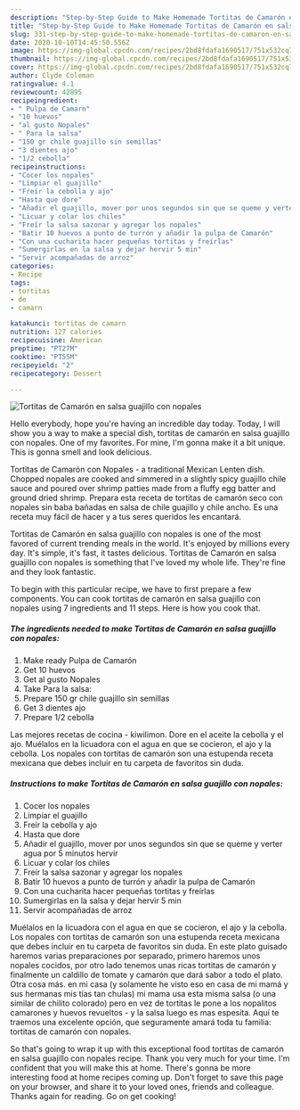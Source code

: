 ```yaml
---
description: "Step-by-Step Guide to Make Homemade Tortitas de Camarón en salsa guajillo con nopales"
title: "Step-by-Step Guide to Make Homemade Tortitas de Camarón en salsa guajillo con nopales"
slug: 331-step-by-step-guide-to-make-homemade-tortitas-de-camaron-en-salsa-guajillo-con-nopales
date: 2020-10-10T14:45:50.556Z
image: https://img-global.cpcdn.com/recipes/2bd8fdafa1690517/751x532cq70/tortitas-de-camaron-en-salsa-guajillo-con-nopales-foto-principal.jpg
thumbnail: https://img-global.cpcdn.com/recipes/2bd8fdafa1690517/751x532cq70/tortitas-de-camaron-en-salsa-guajillo-con-nopales-foto-principal.jpg
cover: https://img-global.cpcdn.com/recipes/2bd8fdafa1690517/751x532cq70/tortitas-de-camaron-en-salsa-guajillo-con-nopales-foto-principal.jpg
author: Clyde Coleman
ratingvalue: 4.1
reviewcount: 42895
recipeingredient:
- " Pulpa de Camarn"
- "10 huevos"
- "al gusto Nopales"
- " Para la salsa"
- "150 gr chile guajillo sin semillas"
- "3 dientes ajo"
- "1/2 cebolla"
recipeinstructions:
- "Cocer los nopales"
- "Limpiar el guajillo"
- "Freír la cebolla y ajo"
- "Hasta que dore"
- "Añadir el guajillo, mover por unos segundos sin que se queme y verter agua por 5 minutos hervir"
- "Licuar y colar los chiles"
- "Freír la salsa sazonar y agregar los nopales"
- "Batir 10 huevos a punto de turrón y añadir la pulpa de Camarón"
- "Con una cucharita hacer pequeñas tortitas y freírlas"
- "Sumergirlas en la salsa y dejar hervir 5 min"
- "Servir acompañadas de arroz"
categories:
- Recipe
tags:
- tortitas
- de
- camarn

katakunci: tortitas de camarn 
nutrition: 127 calories
recipecuisine: American
preptime: "PT27M"
cooktime: "PT55M"
recipeyield: "2"
recipecategory: Dessert

---
```



![Tortitas de Camarón en salsa guajillo con nopales](https://img-global.cpcdn.com/recipes/2bd8fdafa1690517/751x532cq70/tortitas-de-camaron-en-salsa-guajillo-con-nopales-foto-principal.jpg)

Hello everybody, hope you're having an incredible day today. Today, I will show you a way to make a special dish, tortitas de camarón en salsa guajillo con nopales. One of my favorites. For mine, I'm gonna make it a bit unique. This is gonna smell and look delicious.

Tortitas de Camarón con Nopales - a traditional Mexican Lenten dish. Chopped nopales are cooked and simmered in a slightly spicy guajillo chile sauce and poured over shrimp patties made from a fluffy egg batter and ground dried shrimp. Prepara esta receta de tortitas de camarón seco con nopales sin baba bañadas en salsa de chile guajillo y chile ancho. Es una receta muy fácil de hacer y a tus seres queridos les encantará.

Tortitas de Camarón en salsa guajillo con nopales is one of the most favored of current trending meals in the world. It's enjoyed by millions every day. It's simple, it's fast, it tastes delicious. Tortitas de Camarón en salsa guajillo con nopales is something that I've loved my whole life. They're fine and they look fantastic.


To begin with this particular recipe, we have to first prepare a few components. You can cook tortitas de camarón en salsa guajillo con nopales using 7 ingredients and 11 steps. Here is how you cook that.

<!--inarticleads1-->

##### The ingredients needed to make Tortitas de Camarón en salsa guajillo con nopales:

1. Make ready  Pulpa de Camarón
1. Get 10 huevos
1. Get al gusto Nopales
1. Take  Para la salsa:
1. Prepare 150 gr chile guajillo sin semillas
1. Get 3 dientes ajo
1. Prepare 1/2 cebolla


Las mejores recetas de cocina - kiwilimon. Dore en el aceite la cebolla y el ajo. Muélalos en la licuadora con el agua en que se cocieron, el ajo y la cebolla. Los nopales con tortitas de camarón son una estupenda receta mexicana que debes incluir en tu carpeta de favoritos sin duda. 

<!--inarticleads2-->

##### Instructions to make Tortitas de Camarón en salsa guajillo con nopales:

1. Cocer los nopales
1. Limpiar el guajillo
1. Freír la cebolla y ajo
1. Hasta que dore
1. Añadir el guajillo, mover por unos segundos sin que se queme y verter agua por 5 minutos hervir
1. Licuar y colar los chiles
1. Freír la salsa sazonar y agregar los nopales
1. Batir 10 huevos a punto de turrón y añadir la pulpa de Camarón
1. Con una cucharita hacer pequeñas tortitas y freírlas
1. Sumergirlas en la salsa y dejar hervir 5 min
1. Servir acompañadas de arroz


Muélalos en la licuadora con el agua en que se cocieron, el ajo y la cebolla. Los nopales con tortitas de camarón son una estupenda receta mexicana que debes incluir en tu carpeta de favoritos sin duda. En este plato guisado haremos varias preparaciones por separado, primero haremos unos nopales cocidos, por otro lado tenemos unas ricas tortitas de camarón y finalmente un caldillo de tomate y camarón que dará sabor a todo el plato. Otra cosa más. en mi casa (y solamente he visto eso en casa de mi mamá y sus hermanas mis tías tan chulas) mi mama usa esta misma salsa (o una similar de chilito colorado) pero en vez de tortitas le pone a los nopalitos camarones y huevos revueltos - y la salsa luego es mas espesita. Aquí te traemos una excelente opción, que seguramente amará toda tu familia: tortitas de camarón con nopales. 

So that's going to wrap it up with this exceptional food tortitas de camarón en salsa guajillo con nopales recipe. Thank you very much for your time. I'm confident that you will make this at home. There's gonna be more interesting food at home recipes coming up. Don't forget to save this page on your browser, and share it to your loved ones, friends and colleague. Thanks again for reading. Go on get cooking!
